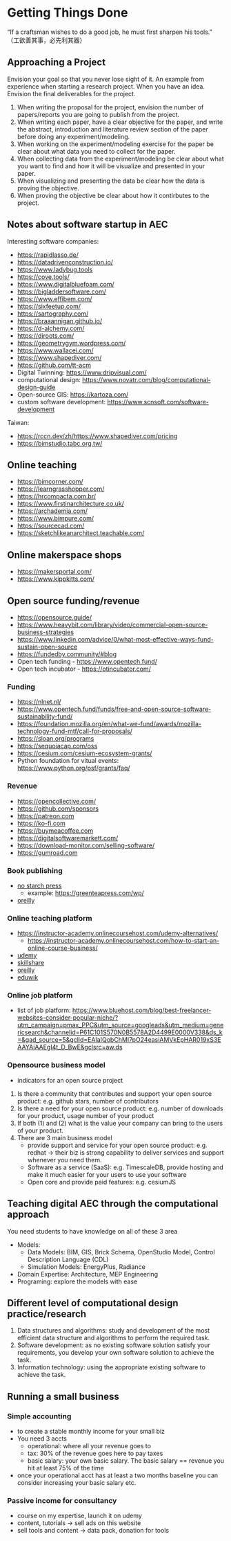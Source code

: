 # Getting Things Done
“If a craftsman wishes to do a good job, he must first sharpen his tools.” （工欲善其事，必先利其器）

## Approaching a Project 
Envision your goal so that you never lose sight of it. An example from experience when starting a research project. When you have an idea. Envision the final deliverables for the project.
1. When writing the proposal for the project, envision the number of papers/reports you are going to publish from the project.
2. When writing each paper, have a clear objective for the paper, and write the abstract, introduction and literature review section of the paper before doing any experiment/modeling.
3. When working on the experiment/modeling exercise for the paper be clear about what data you need to collect for the paper.
4. When collecting data from the experiment/modeling be clear about what you want to find and how it will be visualize and presented in your paper.
5. When visualizing and presenting the data be clear how the data is proving the objective.
6. When proving the objective be clear about how it contirbutes to the project.

## Notes about software startup in AEC
Interesting software companies:
- https://rapidlasso.de/
- https://datadrivenconstruction.io/
- https://www.ladybug.tools
- https://cove.tools/
- https://www.digitalbluefoam.com/
- https://bigladdersoftware.com/
- https://www.effibem.com/
- https://sixfeetup.com/
- https://sartography.com/
- https://braaannigan.github.io/
- https://d-alchemy.com/
- https://diroots.com/
- https://geometrygym.wordpress.com/
- https://www.wallacei.com/
- https://www.shapediver.com/
- https://github.com/tt-acm
- Digital Twinning: https://www.dripvisual.com/
- computational design: https://www.novatr.com/blog/computational-design-guide
- Open-source GIS: https://kartoza.com/
- custom software development: https://www.scnsoft.com/software-development

Taiwan:
- https://rccn.dev/zh/https://www.shapediver.com/pricing
- https://bimstudio.tabc.org.tw/

## Online teaching 
- https://bimcorner.com/
- https://learngrasshopper.com/
- https://hrcompacta.com.br/
- https://www.firstinarchitecture.co.uk/
- https://archademia.com/
- https://www.bimpure.com/
- https://sourcecad.com/
- https://sketchlikeanarchitect.teachable.com/

## Online makerspace shops
- https://makersportal.com/
- https://www.kippkitts.com/

## Open source funding/revenue
- https://opensource.guide/
- https://www.heavybit.com/library/video/commercial-open-source-business-strategies
- https://www.linkedin.com/advice/0/what-most-effective-ways-fund-sustain-open-source
- https://fundedby.community/#blog
- Open tech funding - https://www.opentech.fund/
- Open tech incubator - https://otincubator.com/

### Funding
- https://nlnet.nl/
- https://www.opentech.fund/funds/free-and-open-source-software-sustainability-fund/
- https://foundation.mozilla.org/en/what-we-fund/awards/mozilla-technology-fund-mtf/call-for-proposals/
- https://sloan.org/programs
- https://sequoiacap.com/oss
- https://cesium.com/cesium-ecosystem-grants/
- Python foundation for vitual events: https://www.python.org/psf/grants/faq/

### Revenue
- https://opencollective.com/
- https://github.com/sponsors
- https://patreon.com
- https://ko-fi.com
- https://buymeacoffee.com
- https://digitalsoftwaremarkett.com/
- https://download-monitor.com/selling-software/
- https://gumroad.com 

### Book publishing
- [no starch press](https://nostarch.com/writeforus)
    - example: https://greenteapress.com/wp/
- [oreilly](https://www.oreilly.com/work-with-us.html)

### Online teaching platform
- https://instructor-academy.onlinecoursehost.com/udemy-alternatives/
    - https://instructor-academy.onlinecoursehost.com/how-to-start-an-online-course-business/
- [udemy](https://www.udemy.com/)
- [skillshare](https://www.skillshare.com/en/)
- [oreilly](https://www.oreilly.com/work-with-us.html)
- [eduwik](https://eduwik.com/)

### Online job platform
- list of job platform: https://www.bluehost.com/blog/best-freelancer-websites-consider-popular-niche/?utm_campaign=pmax_PPC&utm_source=googleads&utm_medium=genericsearch&channelid=P61C101S570N0B5578A2D4499E0000V338&ds_k=&gad_source=5&gclid=EAIaIQobChMI7pO24easiAMVkEpHAR019xS3EAAYAiAAEgI4t_D_BwE&gclsrc=aw.ds

### Opensource business model
- indicators for an open source project 
1. Is there a community that contributes and support your open source product: e.g. github stars, number of contributors
2. Is there a need for your open source product: e.g. number of downloads for your product, usage number of your product
3. If both (1) and (2) what is the value your company can bring to the users of your product.
4. There are 3 main business model
    - provide support and service for your open source product: e.g. redhat -> their biz is strong capability to deliver services and support whenever you need them.
    - Software as a service (SaaS): e.g. TimescaleDB, provide hosting and make it much easier for your users to use your software
    - Open core and provide paid features: e.g. cesiumJS 

## Teaching digital AEC through the computational approach
You need students to have knowledge on all of these 3 area
- Models: 
    - Data Models: BIM, GIS, Brick Schema, OpenStudio Model, Control Description Language (CDL)
    - Simulation Models: EnergyPlus, Radiance
- Domain Expertise: Architecture, MEP Engineering 
- Programing: explore the models with ease

## Different level of computational design practice/research
1. Data structures and algorithms: study and development of the most efficient data structure and algorithms to perform the required task.
2. Software development: as no existing software solution satisfy your requirements, you develop your own software solution to achieve the task.
3. Information technology: using the appropriate existing software to achieve the task.

## Running a small business
### Simple accounting
- to create a stable monthly income for your small biz
- You need 3 accts
    - operational: where all your revenue goes to
    - tax: 30% of the revenue goes here to pay taxes
    - basic salary: your own basic salary. The basic salary == revenue you hit at least 75% of the time
- once your operational acct has at least a two months baseline you can consider increasing your basic salary etc.

### Passive income for consultancy
- course on my expertise, launch it on udemy
- content, tutorials -> sell ads on this website
- sell tools and content -> data pack, donation for tools